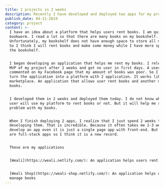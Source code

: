 ```yaml
---
title: 2 projects in 2 weeks
description: Recently I have developed and deployed two apps for my project.
publish_date: 04-11-2019
category: project
content: >-
  I have an idea about a platform that helps users rent books. I am quite a
  bookworm. I read a lot so that there are many books on my bookshelf.
  Unfortunately, my bookshelf does not have enough space to store all my books.
  So I think I will rent books and make some money while I have more space on
  the bookshelf.


  I began developing an application that helps me rent my books. I released an
  MVP of my project after 2 weeks and got no user in first days. A user
  commented on my Facebook page that my amount of books was poor. So I plan to
  turn the application into a platform with 2 application. It works like a
  marketplace. An application that allows user rent books and another manages
  books. 


  I developed them in 2 weeks and deployed them today. I do not know whether any
  user will use my platform to rent books or not. But it will help me solve the
  problem with my books.


  When I finish deploying 2 apps, I realize that I just spend 2 weeks to
  developing them. That is incredible. Because it often takes me 2-3 weeks to
  develop an app even it is just a single page app with front-end. But two apps
  are full-stack apps so I think it is a new record.


  These are my applications


  [Weali](https://weali.netlify.com/): An application helps users rent books


  [Weali Shop](https://weali-shop.netlify.com/): An application helps users
  manage books
---
```


